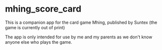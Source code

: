 # mhing_score_card

This is a companion app for the card game Mhing, published by Suntex (the game is currently out of print)

The app is only intended for use by me and my parents as we don't know anyone else who plays the game.